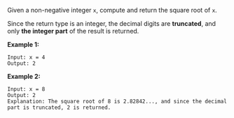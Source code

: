 Given a non-negative integer `x`, compute and return the square root of `x`.

Since the return type is an integer, the decimal digits are **truncated**, and only **the integer part** of the result is returned.


**Example 1:**
```
Input: x = 4
Output: 2
```
**Example 2:**
```
Input: x = 8
Output: 2
Explanation: The square root of 8 is 2.82842..., and since the decimal part is truncated, 2 is returned.
```